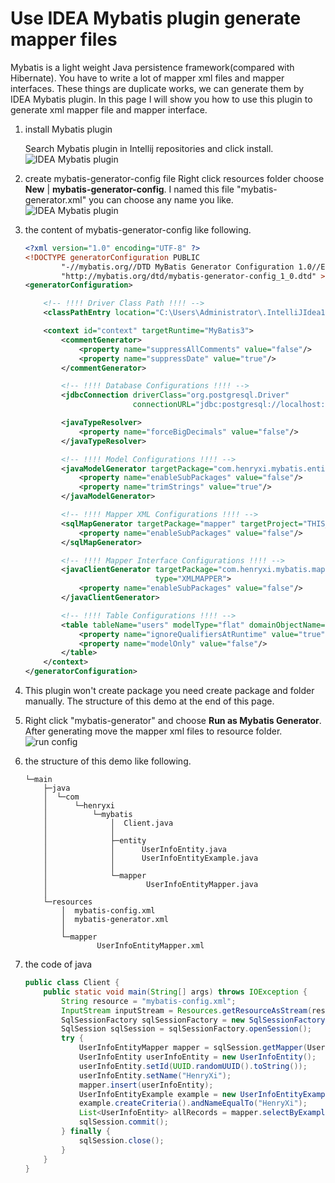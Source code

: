 # Use IDEA Mybatis plugin generate mapper files
Mybatis is a light weight Java persistence framework(compared with Hibernate). You have to write
a lot of mapper xml files and mapper interfaces. These things are duplicate works, we can generate
them by IDEA Mybatis plugin. In this page I will show you how to use this plugin to generate xml mapper
file and mapper interface.

1. install Mybatis plugin

    Search Mybatis plugin in Intellij repositories and click install.
    ![IDEA Mybatis plugin](http://a.disquscdn.com/uploads/mediaembed/images/3829/5262/original.jpg)
2. create mybatis-generator-config file
    Right click resources folder choose **New** | **mybatis-generator-config**. I named this file "mybatis-generator.xml"
    you can choose any name you like.
    ![IDEA Mybatis plugin](http://a.disquscdn.com/uploads/mediaembed/images/3829/6805/original.jpg)
3. the content of mybatis-generator-config like following. 
    
    ```xml
    <?xml version="1.0" encoding="UTF-8" ?>
    <!DOCTYPE generatorConfiguration PUBLIC
            "-//mybatis.org//DTD MyBatis Generator Configuration 1.0//EN"
            "http://mybatis.org/dtd/mybatis-generator-config_1_0.dtd" >
    <generatorConfiguration>
    
        <!-- !!!! Driver Class Path !!!! -->
        <classPathEntry location="C:\Users\Administrator\.IntelliJIdea15\config\jdbc-drivers\postgresql-9.4-1201.jdbc4.jar"/>
    
        <context id="context" targetRuntime="MyBatis3">
            <commentGenerator>
                <property name="suppressAllComments" value="false"/>
                <property name="suppressDate" value="true"/>
            </commentGenerator>
    
            <!-- !!!! Database Configurations !!!! -->
            <jdbcConnection driverClass="org.postgresql.Driver"
                            connectionURL="jdbc:postgresql://localhost:5432/users" userId="postgres" password="postgres"/>
    
            <javaTypeResolver>
                <property name="forceBigDecimals" value="false"/>
            </javaTypeResolver>
    
            <!-- !!!! Model Configurations !!!! -->
            <javaModelGenerator targetPackage="com.henryxi.mybatis.entity" targetProject="THIS_CONFIGURATION_IS_NOT_REQUIRED">
                <property name="enableSubPackages" value="false"/>
                <property name="trimStrings" value="true"/>
            </javaModelGenerator>
    
            <!-- !!!! Mapper XML Configurations !!!! -->
            <sqlMapGenerator targetPackage="mapper" targetProject="THIS_CONFIGURATION_IS_NOT_REQUIRED">
                <property name="enableSubPackages" value="false"/>
            </sqlMapGenerator>
    
            <!-- !!!! Mapper Interface Configurations !!!! -->
            <javaClientGenerator targetPackage="com.henryxi.mybatis.mapper" targetProject="THIS_CONFIGURATION_IS_NOT_REQUIRED"
                                 type="XMLMAPPER">
                <property name="enableSubPackages" value="false"/>
            </javaClientGenerator>
    
            <!-- !!!! Table Configurations !!!! -->
            <table tableName="users" modelType="flat" domainObjectName="UserInfoEntity">
                <property name="ignoreQualifiersAtRuntime" value="true"/>
                <property name="modelOnly" value="false"/>
            </table>
        </context>
    </generatorConfiguration>
    ```
4. This plugin won't create package you need create package and folder manually. The structure of this demo at
    the end of this page.
5. Right click "mybatis-generator" and choose **Run as Mybatis Generator**. After generating move the mapper xml files to resource
    folder.
    ![run config](http://a.disquscdn.com/uploads/mediaembed/images/3830/8797/original.jpg)
6. the structure of this demo like following.
    ```
    └─main
        ├─java
        │  └─com
        │      └─henryxi
        │          └─mybatis
        │              │  Client.java
        │              │
        │              ├─entity
        │              │      UserInfoEntity.java
        │              │      UserInfoEntityExample.java
        │              │
        │              └─mapper
        │                      UserInfoEntityMapper.java
        │
        └─resources
            │  mybatis-config.xml
            │  mybatis-generator.xml
            │
            └─mapper
                    UserInfoEntityMapper.xml
    ```
7. the code of java
    ```java
    public class Client {
        public static void main(String[] args) throws IOException {
            String resource = "mybatis-config.xml";
            InputStream inputStream = Resources.getResourceAsStream(resource);
            SqlSessionFactory sqlSessionFactory = new SqlSessionFactoryBuilder().build(inputStream);
            SqlSession sqlSession = sqlSessionFactory.openSession();
            try {
                UserInfoEntityMapper mapper = sqlSession.getMapper(UserInfoEntityMapper.class);
                UserInfoEntity userInfoEntity = new UserInfoEntity();
                userInfoEntity.setId(UUID.randomUUID().toString());
                userInfoEntity.setName("HenryXi");
                mapper.insert(userInfoEntity);
                UserInfoEntityExample example = new UserInfoEntityExample();
                example.createCriteria().andNameEqualTo("HenryXi");
                List<UserInfoEntity> allRecords = mapper.selectByExample(example);
                sqlSession.commit();
            } finally {
                sqlSession.close();
            }
        }
    }
    ```